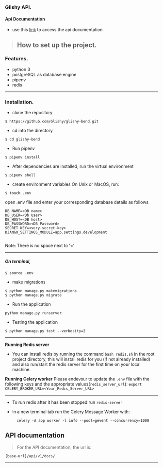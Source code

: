 
### Glishy API.


#### Api Documentation

- use this [link]({base-url}/api/v1/graphql/) to access the api documentation

> ## How to set up the project.

### Features.

- python 3
- postgreSQL as database engine
- pipenv
- redis

---

### Installation.

- clone the repository

```
$ https://github.com/Glishy/glishy-bend.git
```

- cd into the directory

```
$ cd glishy-bend
```

- Run pipenv

```
$ pipenv install
```

- After dependencies are installed, run the virtual environment

```
$ pipenv shell
```

- create environment variables
  On Unix or MacOS, run:

```
$ touch .env
```

open .env file and enter your corresponding database details as follows

```
DB_NAME=<DB name>
DB_USER=<Db User>
DB_HOST=<DB host>
DB_PASSWORD=<DB Password>
SECRET_KEY=<very-secret-key>
DJANGO_SETTINGS_MODULE=app.settings.development


```

Note: There is no space next to '='

---

##### On terminal,

```
$ source .env
```

- make migrations

```
$ python manage.py makemigrations
$ python manage.py migrate
```

- Run the application

```
python manage.py runserver
```

- Testing the application

```
$ python manage.py test --verbosity=2
```

---

**Running Redis server**

- You can install redis by running the command `bash redis.sh` in the root project directory, this will install redis for you (if not already installed) and also run/start the redis server for the first time on your local machine.

**Running Celery worker**
Please endevour to update the `.env` file with the following keys and the appropriate values(`redis_server_url`):
`export CELERY_BROKER_URL=<Your_Redis_Server_URL>`

---

- To run redis after it has been stopped run `redis-server`

- In a new terminal tab run the Celery Message Worker with:

  ```
    celery -A app worker -l info --pool=gevent --concurrency=1000
  ```

## API documentation
> For the API documentation, the url is:

```
{base-url}/api/v1/docs/
```

---
